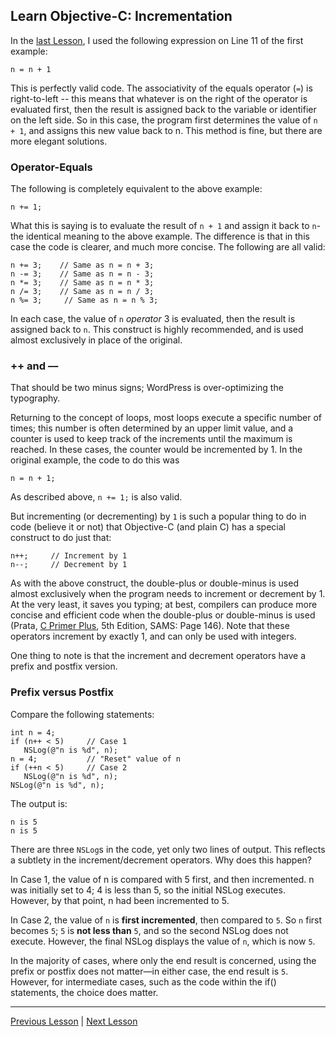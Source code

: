 ##  Learn Objective-C: Incrementation

In the [last Lesson](54.md), I used the following expression on Line 11 of the first example:

```objc
n = n + 1
```

This is perfectly valid code. The associativity of the equals operator (`=`) is right-to-left -- this means that whatever is on the right of the operator is evaluated first, then the result is assigned back to the variable or identifier on the left side. So in this case, the program first determines the value of `n + 1`, and assigns this new value back to n. This method is fine, but there are more elegant solutions.

### Operator-Equals

The following is completely equivalent to the above example:

```objc
n += 1;
```

What this is saying is to evaluate the result of `n + 1` and assign it back to `n`- the identical meaning to the above example. The difference is that in this case the code is clearer, and much more concise. The following are all valid:

```objc
n += 3;    // Same as n = n + 3;
n -= 3;    // Same as n = n - 3;
n *= 3;    // Same as n = n * 3;
n /= 3;    // Same as n = n / 3;
n %= 3;     // Same as n = n % 3;
```

In each case, the value of `n` *operator* 3 is evaluated, then the result is assigned back to `n`. This construct is highly recommended, and is used almost exclusively in place of the original.

### ++ and ––

That should be two minus signs; WordPress is over-optimizing the typography.

Returning to the concept of loops, most loops execute a specific number of times; this number is often determined by an upper limit value, and a counter is used to keep track of the increments until the maximum is reached. In these cases, the counter would be incremented by 1. In the original example, the code to do this was

```objc
n = n + 1;
```

As described above, `n += 1;` is also valid.

But incrementing (or decrementing) by `1` is such a popular thing to do in code (believe it or not) that Objective-C (and plain C) has a special construct to do just that:

```objc
n++;     // Increment by 1
n--;     // Decrement by 1
```

As with the above construct, the double-plus or double-minus is used almost exclusively when the program needs to increment or decrement by 1. At the very least, it saves you typing; at best, compilers can produce more concise and efficient code when the double-plus or double-minus is used (Prata, [C Primer Plus](https://wikipedia.org/wiki/C_Primer_Plus), 5th Edition, SAMS: Page 146). Note that these operators increment by exactly 1, and can only be used with integers.

One thing to note is that the increment and decrement operators have a prefix and postfix version.

### Prefix versus Postfix

Compare the following statements:

```objc
int n = 4;
if (n++ < 5)     // Case 1
   NSLog(@"n is %d", n);
n = 4;           // "Reset" value of n
if (++n < 5)     // Case 2
   NSLog(@"n is %d", n);
NSLog(@"n is %d", n);
```

The output is:

```
n is 5
n is 5
```

There are three `NSLog`s in the code, yet only two lines of output. This reflects a subtlety in the increment/decrement operators. Why does this happen?

In Case 1, the value of n is compared with 5 first, and then incremented. n was initially set to 4; 4 is less than 5, so the initial NSLog executes. However, by that point, n had been incremented to 5.

In Case 2, the value of `n` is **first incremented**, then compared to `5`. So `n` first becomes `5`; `5` is **not less than** `5`, and so the second NSLog does not execute. However, the final NSLog displays the value of `n`, which is now `5`.

In the majority of cases, where only the end result is concerned, using the prefix or postfix does not matter—in either case, the end result is `5`. However, for intermediate cases, such as the code within the if() statements, the choice does matter.

---

[Previous Lesson](54.md) | [Next Lesson](56.md)
